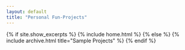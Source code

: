 ```yaml
---
layout: default
title: "Personal Fun-Projects"
---
```


{% if site.show_excerpts %}
  {% include home.html %}
{% else %}
  {% include archive.html title="Sample Projects" %}
{% endif %}
